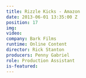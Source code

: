 ```yaml
---
title: Rizzle Kicks - Amazon
date: 2013-06-01 13:35:00 Z
position: 17
img: 
video: 
company: Bark Films
runtime: Online Content
director: Rick Stanton
producers: Penny Gabriel
role: Production Assistant
is-featured: 
---
```


